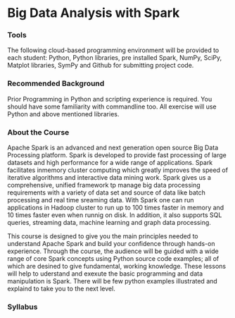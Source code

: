 # Big Data Analysis with Spark

### Tools

The following cloud-based programming environment will be provided to each student: 
Python, Python libraries, pre installed Spark, NumPy, SciPy, Matplot libraries, SymPy and Github for submitting project code.

### Recommended Background

Prior Programming in Python and scripting experience is required. You should have some familiarity with commandline too. All exercise will use Python and above mentioned libraries. 

### About the Course

Apache Spark is an advanced and next generation open  source Big Data Processing platform. Spark is developed to provide fast processing of large datasets and high performance for a wide range of applications. Spark facilitates inmemory cluster computing which greatly improves the speed of iterative algorithms and interactive data mining work. Spark gives us a comprehensive, unified framework tp manage big data processing requirements with a variety of data set and source of data like batch processing and real time sreaming data. With Spark one can run applications in Hadoop cluster to run up to 100 times faster in memory and 10 times faster even when runnig on disk. In addition, it also supports SQL queries, streaming data, machine learning and graph data processing.   

This course is designed to give you the main principles needed to understand Apache Spark and build your confidence through hands-on experience. Through the course, the audience will be guided with a wide range of core Spark concepts using Python source code examples; all of which are desined to give fundamental, working knowledge. These lessons will help to uderstand and exexute the basic programming and data manipulation is Spark. There will be few python examples illustrated and explaind to take you to the next level.

### Syllabus

